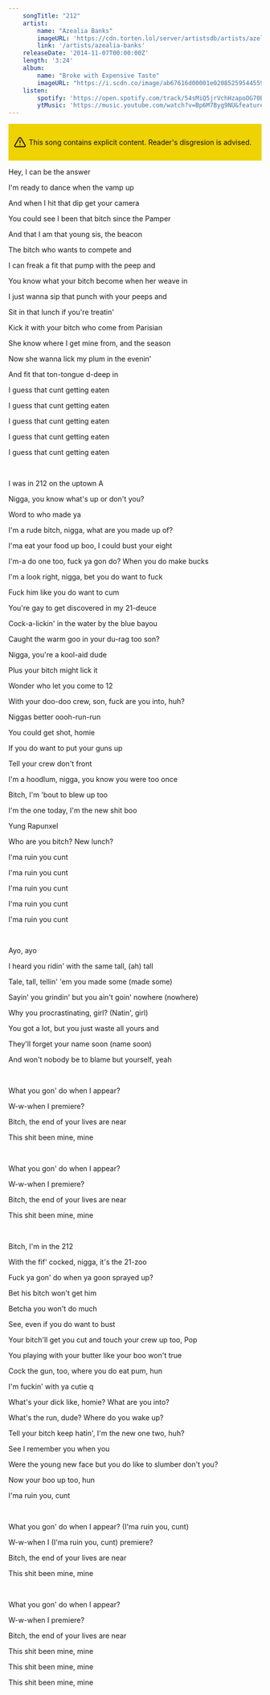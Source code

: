 ```yaml
---
    songTitle: "212"
    artist: 
        name: "Azealia Banks"
        imageURL: 'https://cdn.torten.lol/server/artistsdb/artists/azelia-banks.png'
        link: '/artists/azealia-banks'
    releaseDate: '2014-11-07T00:00:00Z'
    length: '3:24'
    album:
        name: "Broke with Expensive Taste"
        imageURL: "https://i.scdn.co/image/ab67616d00001e02085259544559298a0c6d2df9"
    listen:
        spotify: 'https://open.spotify.com/track/54sMiQ5jrVchHzapoOG70B?autoplay=true'
        ytMusic: 'https://music.youtube.com/watch?v=Bp6M7Byg9NU&feature=gws_kp_track'
---
```


<div style="
        display: flex;
        gap: 0.45em;
        padding: 1em 0.75em;
        background-color: rgb(238, 210, 2);
        color: #111;
">
    <svg xmlns="http://www.w3.org/2000/svg" width="24" height="24" viewBox="0 0 24 24" fill="none" stroke="currentColor" stroke-width="2" stroke-linecap="round" stroke-linejoin="round" class="feather feather-alert-triangle"><path d="M10.29 3.86L1.82 18a2 2 0 0 0 1.71 3h16.94a2 2 0 0 0 1.71-3L13.71 3.86a2 2 0 0 0-3.42 0z"/><line x1="12" y1="9" x2="12" y2="13"/><line x1="12" y1="17" x2="12.01" y2="17"/></svg>
    <p>This song contains explicit content. Reader's disgresion is advised.</p>
</div>

<p>Hey, I can be the answer</p>
<p>I'm ready to dance when the vamp up</p>
<p>And when I hit that dip get your camera</p>
<p>You could see I been that bitch since the Pamper</p>
<p>And that I am that young sis, the beacon</p>
<p>The bitch who wants to compete and</p>
<p>I can freak a fit that pump with the peep and</p>
<p>You know what your bitch become when her weave in</p>
<p>I just wanna sip that punch with your peeps and</p>
<p>Sit in that lunch if you're treatin'</p>
<p>Kick it with your bitch who come from Parisian</p>
<p>She know where I get mine from, and the season</p>
<p>Now she wanna lick my plum in the evenin'</p>
<p>And fit that ton-tongue d-deep in</p>
<p>I guess that cunt getting eaten</p>
<p>I guess that cunt getting eaten</p>
<p>I guess that cunt getting eaten</p>
<p>I guess that cunt getting eaten</p>
<p>I guess that cunt getting eaten</p>
<br>
<p>I was in 212 on the uptown A</p>
<p>Nigga, you know what's up or don't you?</p>
<p>Word to who made ya</p>
<p>I'm a rude bitch, nigga, what are you made up of?</p>
<p>I'ma eat your food up boo, I could bust your eight</p>
<p>I'm-a do one too, fuck ya gon do? When you do make bucks</p>
<p>I'm a look right, nigga, bet you do want to fuck</p>
<p>Fuck him like you do want to cum</p>
<p>You're gay to get discovered in my 21-deuce</p>
<p>Cock-a-lickin' in the water by the blue bayou</p>
<p>Caught the warm goo in your du-rag too son?</p>
<p>Nigga, you're a kool-aid dude</p>
<p>Plus your bitch might lick it</p>
<p>Wonder who let you come to 12</p>
<p>With your doo-doo crew, son, fuck are you into, huh?</p>
<p>Niggas better oooh-run-run</p>
<p>You could get shot, homie</p>
<p>If you do want to put your guns up</p>
<p>Tell your crew don't front</p>
<p>I'm a hoodlum, nigga, you know you were too once</p>
<p>Bitch, I'm 'bout to blew up too</p>
<p>I'm the one today, I'm the new shit boo</p>
<p>Yung Rapunxel</p>
<p>Who are you bitch? New lunch?</p>
<p>I'ma ruin you cunt</p>
<p>I'ma ruin you cunt</p>
<p>I'ma ruin you cunt</p>
<p>I'ma ruin you cunt</p>
<p>I'ma ruin you cunt</p>
<br>
<p>Ayo, ayo</p>
<p>I heard you ridin' with the same tall, (ah) tall</p>
<p>Tale, tall, tellin' 'em you made some (made some)</p>
<p>Sayin' you grindin' but you ain't goin' nowhere (nowhere)</p>
<p>Why you procrastinating, girl? (Natin', girl)</p>
<p>You got a lot, but you just waste all yours and</p>
<p>They'll forget your name soon (name soon)</p>
<p>And won't nobody be to blame but yourself, yeah</p>
<br>
<p>What you gon' do when I appear?</p>
<p>W-w-when I premiere?</p>
<p>Bitch, the end of your lives are near</p>
<p>This shit been mine, mine</p>
<br>
<p>What you gon' do when I appear?</p>
<p>W-w-when I premiere?</p>
<p>Bitch, the end of your lives are near</p>
<p>This shit been mine, mine</p>
<br>
<p>Bitch, I'm in the 212</p>
<p>With the fif' cocked, nigga, it's the 21-zoo</p>
<p>Fuck ya gon' do when ya goon sprayed up?</p>
<p>Bet his bitch won't get him</p>
<p>Betcha you won't do much</p>
<p>See, even if you do want to bust</p>
<p>Your bitch'll get you cut and touch your crew up too, Pop</p>
<p>You playing with your butter like your boo won't true</p>
<p>Cock the gun, too, where you do eat pum, hun</p>
<p>I'm fuckin' with ya cutie q</p>
<p>What's your dick like, homie? What are you into?</p>
<p>What's the run, dude? Where do you wake up?</p>
<p>Tell your bitch keep hatin', I'm the new one two, huh?</p>
<p>See I remember you when you</p>
<p>Were the young new face but you do like to slumber don't you?</p>
<p>Now your boo up too, hun</p>
<p>I'ma ruin you, cunt</p>
<br>
<p>What you gon' do when I appear? (I'ma ruin you, cunt)</p>
<p>W-w-when I (I'ma ruin you, cunt) premiere?</p>
<p>Bitch, the end of your lives are near</p>
<p>This shit been mine, mine</p>
<br>
<p>What you gon' do when I appear?</p>
<p>W-w-when I premiere?</p>
<p>Bitch, the end of your lives are near</p>
<p>This shit been mine, mine</p>
<p>This shit been mine, mine</p>
<p>This shit been mine, mine</p>